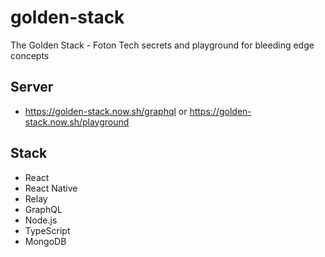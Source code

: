 # golden-stack
The Golden Stack - Foton Tech secrets and playground for bleeding edge concepts

## Server
- https://golden-stack.now.sh/graphql or https://golden-stack.now.sh/playground

## Stack
- React
- React Native
- Relay
- GraphQL
- Node.js
- TypeScript
- MongoDB
